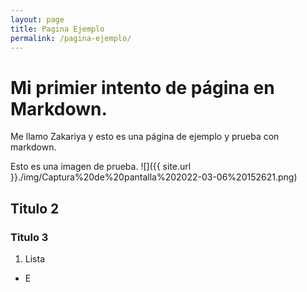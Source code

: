 ```yaml
---
layout: page
title: Pagina Ejemplo
permalink: /pagina-ejemplo/
---
```


# Mi primier intento de página en Markdown.
Me llamo Zakariya y esto es una página de ejemplo y prueba con markdown.

Esto es una imagen de prueba.
![]({{ site.url }}./img/Captura%20de%20pantalla%202022-03-06%20152621.png)



## Titulo 2
### Titulo 3

1. Lista
- E